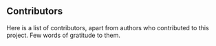 ## Contributors

Here is a list of contributors, apart from authors who contributed to this project. Few words of gratitude to them.


